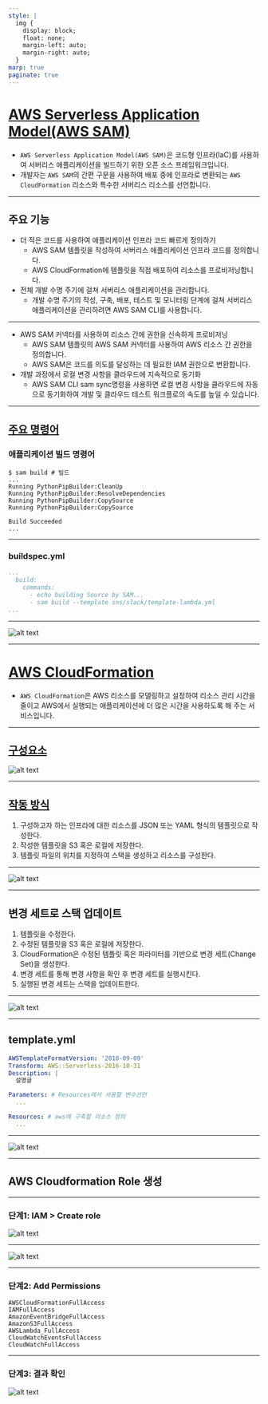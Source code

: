 ```yaml
---
style: |
  img {
    display: block;
    float: none;
    margin-left: auto;
    margin-right: auto;
  }
marp: true
paginate: true
---
```

# [AWS Serverless Application Model(AWS SAM)](https://docs.aws.amazon.com/ko_kr/serverless-application-model/latest/developerguide/what-is-sam.html)
- `AWS Serverless Application Model(AWS SAM)`은 코드형 인프라(IaC)를 사용하여 서버리스 애플리케이션을 빌드하기 위한 오픈 소스 프레임워크입니다. 
- 개발자는 `AWS SAM`의 간편 구문을 사용하여 배포 중에 인프라로 변환되는 `AWS CloudFormation` 리소스와 특수한 서버리스 리소스를 선언합니다.

---
## 주요 기능
- 더 적은 코드를 사용하여 애플리케이션 인프라 코드 빠르게 정의하기
  - AWS SAM 템플릿을 작성하여 서버리스 애플리케이션 인프라 코드를 정의합니다. 
  - AWS CloudFormation에 템플릿을 직접 배포하여 리소스를 프로비저닝합니다.
- 전체 개발 수명 주기에 걸쳐 서버리스 애플리케이션을 관리합니다.
  - 개발 수명 주기의 작성, 구축, 배포, 테스트 및 모니터링 단계에 걸쳐 서버리스 애플리케이션을 관리하려면 AWS SAM CLI를 사용합니다. 

---
- AWS SAM 커넥터를 사용하여 리소스 간에 권한을 신속하게 프로비저닝
  - AWS SAM 템플릿의 AWS SAM 커넥터를 사용하여 AWS 리소스 간 권한을 정의합니다. 
  - AWS SAM은 코드를 의도를 달성하는 데 필요한 IAM 권한으로 변환합니다.
- 개발 과정에서 로컬 변경 사항을 클라우드에 지속적으로 동기화
  - AWS SAM CLI sam sync명령을 사용하면 로컬 변경 사항을 클라우드에 자동으로 동기화하여 개발 및 클라우드 테스트 워크플로의 속도를 높일 수 있습니다. 

---
## [주요 명령어](https://docs.aws.amazon.com/ko_kr/serverless-application-model/latest/developerguide/serverless-getting-started-hello-world.html)
### 애플리케이션 빌드 명령어
```shell
$ sam build # 빌드
...
Running PythonPipBuilder:CleanUp
Running PythonPipBuilder:ResolveDependencies
Running PythonPipBuilder:CopySource
Running PythonPipBuilder:CopySource

Build Succeeded
...
```
---
### buildspec.yml
```yaml
...
  build:
    commands:
      - echo building Source by SAM...
      - sam build --template sns/slack/template-lambda.yml
...
```

---
![alt text](./img/image-63.png)

---
# [AWS CloudFormation](https://docs.aws.amazon.com/ko_kr/AWSCloudFormation/latest/UserGuide/Welcome.html)
- `AWS CloudFormation`은 AWS 리소스를 모델링하고 설정하여 리소스 관리 시간을 줄이고 AWS에서 실행되는 애플리케이션에 더 많은 시간을 사용하도록 해 주는 서비스입니다.

---
## [구성요소](https://nearhome.tistory.com/117)
![alt text](./img/image-64.png)

---
## [작동 방식](https://docs.aws.amazon.com/ko_kr/AWSCloudFormation/latest/UserGuide/cloudformation-overview.html)
1. 구성하고자 하는 인프라에 대한 리소스를 JSON 또는 YAML 형식의 템플릿으로 작성한다.
2. 작성한 템플릿을 S3 혹은 로컬에 저장한다.
3. 템플릿 파일의 위치를 지정하여 스택을 생성하고 리소스를 구성한다.

---
![alt text](./img/image-65.png)

---
## 변경 세트로 스택 업데이트
1. 템플릿을 수정한다.
2. 수정된 템플릿을 S3 혹은 로컬에 저장한다.
3. CloudFormation은 수정된 템플릿 혹은 파라미터를 기반으로 변경 세트(Change Set)을 생성한다.
4. 변경 세트를 통해 변경 사항을 확인 후 변경 세트를 실행시킨다.
5. 실행된 변경 세트는 스택을 업데이트한다.

---
![alt text](./img/image-66.png)

---
## template.yml
```yaml
AWSTemplateFormatVersion: '2010-09-09'
Transform: AWS::Serverless-2016-10-31
Description: |
  설명글 

Parameters: # Resources에서 사용할 변수선언 
  ...

Resources: # aws에 구축할 리소스 정의 
  ...
```

---
![alt text](./img/image-67.png)

---
## AWS Cloudformation Role 생성 

---
### 단계1: IAM > Create role
![alt text](./img/image-68.png)

---
![alt text](./img/image-69.png)

---
### 단계2: Add Permissions
```text
AWSCloudFormationFullAccess
IAMFullAccess
AmazonEventBridgeFullAccess
AmazonS3FullAccess
AWSLambda_FullAccess
CloudWatchEventsFullAccess
CloudWatchFullAccess
```
---
### 단계3: 결과 확인 
![alt text](./img/image-70.png)

